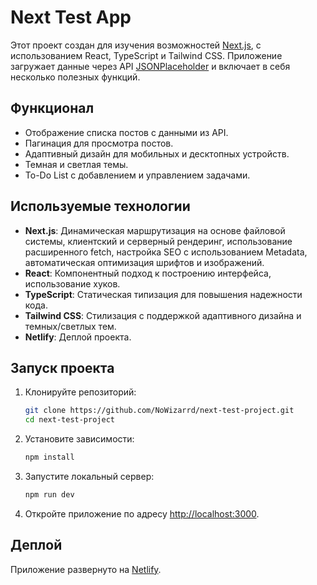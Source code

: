 # Next Test App
Этот проект создан для изучения возможностей [Next.js](https://nextjs.org/), с использованием React, TypeScript и Tailwind CSS. Приложение загружает данные через API [JSONPlaceholder](https://jsonplaceholder.typicode.com/) и включает в себя несколько полезных функций.

## Функционал

- Отображение списка постов с данными из API.
- Пагинация для просмотра постов.
- Адаптивный дизайн для мобильных и десктопных устройств.
- Темная и светлая темы.
- To-Do List с добавлением и управлением задачами.

## Используемые технологии

- **Next.js**: Динамическая маршрутизация на основе файловой системы, клиентский и серверный рендеринг, использование расширенного fetch, настройка SEO с использованием Metadata, автоматическая оптимизация шрифтов и изображений.
- **React**: Компонентный подход к построению интерфейса, использование хуков.
- **TypeScript**: Статическая типизация для повышения надежности кода.
- **Tailwind CSS**: Стилизация с поддержкой адаптивного дизайна и темных/светлых тем.
- **Netlify**: Деплой проекта.

## Запуск проекта

1. Клонируйте репозиторий:
   ```bash
   git clone https://github.com/NoWizarrd/next-test-project.git
   cd next-test-project
   ```
2. Установите зависимости:
   ```bash
   npm install
   ```
3. Запустите локальный сервер:
   ```bash
   npm run dev
   ```
4. Откройте приложение по адресу [http://localhost:3000](http://localhost:3000).

## Деплой

Приложение развернуто на [Netlify](https://next-test-project.netlify.app/).
